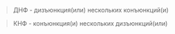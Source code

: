

> ДНФ - дизъюнкция(или) нескольких конъюнкций(и)

> КНФ - конъюнкция(и) нескольких дизъюнкций(или)
